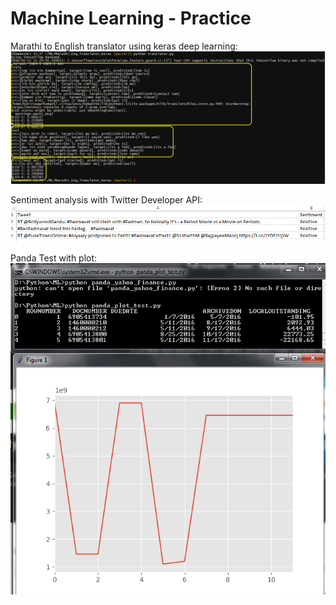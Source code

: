 # Machine Learning - Practice

Marathi to English translator using keras deep learning:
![alt text](screenshot/scrn3.png "Screenshot 3")

Sentiment analysis with Twitter Developer API:
![alt text](screenshot/scrn2.png "Screenshot 2")

Panda Test with plot:
![alt text](screenshot/scrn1.png "Screenshot 1")
